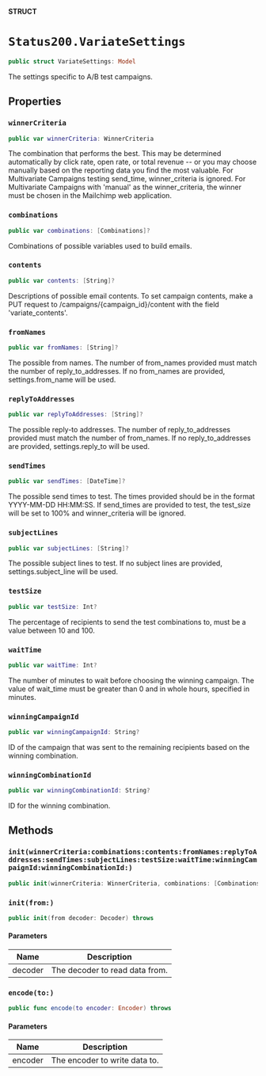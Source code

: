 **STRUCT**

# `Status200.VariateSettings`

```swift
public struct VariateSettings: Model
```

The settings specific to A/B test campaigns.

## Properties
### `winnerCriteria`

```swift
public var winnerCriteria: WinnerCriteria
```

The combination that performs the best. This may be determined automatically by click rate, open rate, or total revenue -- or you may choose manually based on the reporting data you find the most valuable. For Multivariate Campaigns testing send_time, winner_criteria is ignored. For Multivariate Campaigns with 'manual' as the winner_criteria, the winner must be chosen in the Mailchimp web application.

### `combinations`

```swift
public var combinations: [Combinations]?
```

Combinations of possible variables used to build emails.

### `contents`

```swift
public var contents: [String]?
```

Descriptions of possible email contents. To set campaign contents, make a PUT request to /campaigns/{campaign_id}/content with the field 'variate_contents'.

### `fromNames`

```swift
public var fromNames: [String]?
```

The possible from names. The number of from_names provided must match the number of reply_to_addresses. If no from_names are provided, settings.from_name will be used.

### `replyToAddresses`

```swift
public var replyToAddresses: [String]?
```

The possible reply-to addresses. The number of reply_to_addresses provided must match the number of from_names. If no reply_to_addresses are provided, settings.reply_to will be used.

### `sendTimes`

```swift
public var sendTimes: [DateTime]?
```

The possible send times to test. The times provided should be in the format YYYY-MM-DD HH:MM:SS. If send_times are provided to test, the test_size will be set to 100% and winner_criteria will be ignored.

### `subjectLines`

```swift
public var subjectLines: [String]?
```

The possible subject lines to test. If no subject lines are provided, settings.subject_line will be used.

### `testSize`

```swift
public var testSize: Int?
```

The percentage of recipients to send the test combinations to, must be a value between 10 and 100.

### `waitTime`

```swift
public var waitTime: Int?
```

The number of minutes to wait before choosing the winning campaign. The value of wait_time must be greater than 0 and in whole hours, specified in minutes.

### `winningCampaignId`

```swift
public var winningCampaignId: String?
```

ID of the campaign that was sent to the remaining recipients based on the winning combination.

### `winningCombinationId`

```swift
public var winningCombinationId: String?
```

ID for the winning combination.

## Methods
### `init(winnerCriteria:combinations:contents:fromNames:replyToAddresses:sendTimes:subjectLines:testSize:waitTime:winningCampaignId:winningCombinationId:)`

```swift
public init(winnerCriteria: WinnerCriteria, combinations: [Combinations]? = nil, contents: [String]? = nil, fromNames: [String]? = nil, replyToAddresses: [String]? = nil, sendTimes: [DateTime]? = nil, subjectLines: [String]? = nil, testSize: Int? = nil, waitTime: Int? = nil, winningCampaignId: String? = nil, winningCombinationId: String? = nil)
```

### `init(from:)`

```swift
public init(from decoder: Decoder) throws
```

#### Parameters

| Name | Description |
| ---- | ----------- |
| decoder | The decoder to read data from. |

### `encode(to:)`

```swift
public func encode(to encoder: Encoder) throws
```

#### Parameters

| Name | Description |
| ---- | ----------- |
| encoder | The encoder to write data to. |